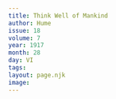 ```yaml
---
title: Think Well of Mankind
author: Hume
issue: 18
volume: 7
year: 1917
month: 28
day: VI
tags:
layout: page.njk
image:
---
```


